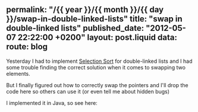 permalink: "/{{ year }}/{{ month }}/{{ day }}/swap-in-double-linked-lists"
title: "swap in double-linked lists"
published_date: "2012-05-07 22:22:00 +0200"
layout: post.liquid
data:
  route: blog
---
Yesterday I had to implement [Selection Sort](http://en.wikipedia.org/wiki/Selection_sort)
for double-linked lists and I had some trouble finding the correct solution
when it comes to swapping two elements.

But I finally figured out how to correctly swap the pointers and I'll drop the
code here so others can use it (or even tell me about hidden bugs)

I implemented it in Java, so see here:

<script src="https://gist.github.com/2630183.js"> </script>

